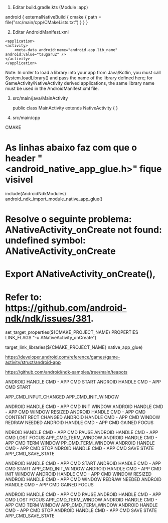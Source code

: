1. Editar build.gradle.kts (Module :app)

android {
	externalNativeBuild {
        cmake {
            path = file("src/main/cpp/CMakeLists.txt")
        }
    }
}

2. Editar AndroidManifest.xml

<manifest>
	<uses-feature android:glEsVersion="0x00030002" android:required="true" />

	<application>
	<activity>
		<meta-data android:name="android.app.lib_name" android:value="tsugaru2" />
	</activity>
	</application>
</manifest>

Note: In order to load a library into your app from Java/Kotlin, you must call System.loadLibrary() and pass the name of the library defined here; for GameActivity/NativeActivity derived applications, the same library name must be used in the AndroidManifest.xml file.


3. src/main/java/MainActivity

	public class MainActivity extends NativeActivity {
	}


4. src/main/cpp

CMAKE

# As linhas abaixo faz com que o header "<android_native_app_glue.h>" fique visivel
include(AndroidNdkModules)
android_ndk_import_module_native_app_glue()

# Resolve o seguinte problema: ANativeActivity_onCreate not found: undefined symbol: ANativeActivity_onCreate
# Export ANativeActivity_onCreate(),
# Refer to: https://github.com/android-ndk/ndk/issues/381.
set_target_properties(${CMAKE_PROJECT_NAME}
        PROPERTIES  LINK_FLAGS "-u ANativeActivity_onCreate")

target_link_libraries(${CMAKE_PROJECT_NAME}
        native_app_glue)





https://developer.android.com/reference/games/game-activity/struct/android-app

https://github.com/android/ndk-samples/tree/main/teapots

ANDROID HANDLE CMD - APP CMD START
ANDROID HANDLE CMD - APP CMD START

APP_CMD_INPUT_CHANGED
APP_CMD_INIT_WINDOW

ANDROID HANDLE CMD - APP CMD INIT WINDOW
ANDROID HANDLE CMD - APP CMD WINDOW RESIZED
ANDROID HANDLE CMD - APP CMD CONTENT RECT CHANGED
ANDROID HANDLE CMD - APP CMD WINDOW REDRAW NEEDED
ANDROID HANDLE CMD - APP CMD GAINED FOCUS

NDROID HANDLE CMD - APP CMD PAUSE
ANDROID HANDLE CMD - APP CMD LOST FOCUS
APP_CMD_TERM_WINDOW
ANDROID HANDLE CMD - APP CMD TERM WINDOW
PP_CMD_TERM_WINDOW
ANDROID HANDLE CMD - APP CMD STOP
NDROID HANDLE CMD - APP CMD SAVE STATE
APP_CMD_SAVE_STATE

ANDROID HANDLE CMD - APP CMD START
ANDROID HANDLE CMD - APP CMD START
APP_CMD_INIT_WINDOW
ANDROID HANDLE CMD - APP CMD INIT WINDOW
ANDROID HANDLE CMD - APP CMD WINDOW RESIZED
ANDROID HANDLE CMD - APP CMD WINDOW REDRAW NEEDED
ANDROID HANDLE CMD - APP CMD GAINED FOCUS

ANDROID HANDLE CMD - APP CMD PAUSE
ANDROID HANDLE CMD - APP CMD LOST FOCUS
APP_CMD_TERM_WINDOW
ANDROID HANDLE CMD - APP CMD TERM WINDOW
APP_CMD_TERM_WINDOW
ANDROID HANDLE CMD - APP CMD STOP
ANDROID HANDLE CMD - APP CMD SAVE STATE
APP_CMD_SAVE_STATE
